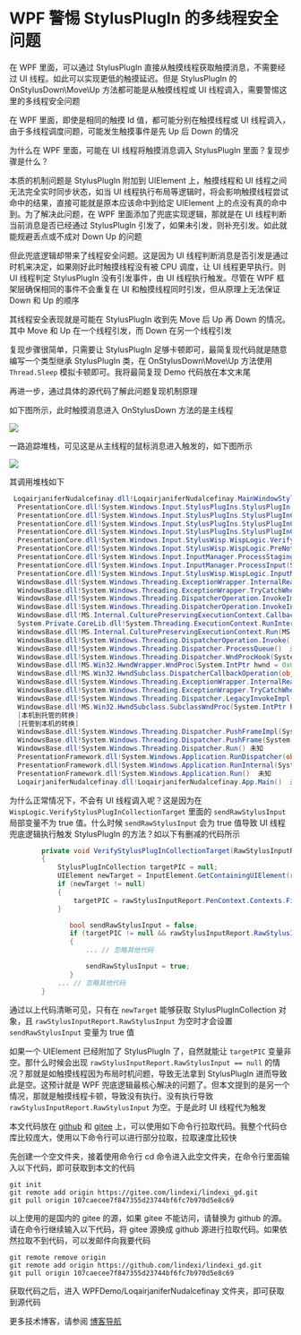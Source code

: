 # WPF 警惕 StylusPlugIn 的多线程安全问题

在 WPF 里面，可以通过 StylusPlugIn 直接从触摸线程获取触摸消息，不需要经过 UI 线程。如此可以实现更低的触摸延迟。但是 StylusPlugIn 的 OnStylusDown\Move\Up 方法都可能是从触摸线程或 UI 线程调入，需要警惕这里的多线程安全问题 

<!--more-->
<!-- CreateTime:2025/09/11 08:46:35 -->

<!-- 发布 -->
<!-- 博客 -->

在 WPF 里面，即使是相同的触摸 Id 值，都可能分别在触摸线程或 UI 线程调入，由于多线程调度问题，可能发生触摸事件是先 Up 后 Down 的情况

为什么在 WPF 里面，可能在 UI 线程将触摸消息调入 StylusPlugIn 里面？复现步骤是什么？

本质的机制问题是 StylusPlugIn 附加到 UIElement 上，触摸线程和 UI 线程之间无法完全实时同步状态，如当 UI 线程执行布局等逻辑时，将会影响触摸线程尝试命中的结果，直接可能就是原本应该命中到给定 UIElement 上的点没有真的命中到。为了解决此问题，在 WPF 里面添加了兜底实现逻辑，那就是在 UI 线程判断当前消息是否已经通过 StylusPlugIn 引发了，如果未引发，则补充引发。如此就能规避丢点或不成对 Down Up 的问题

但此兜底逻辑却带来了线程安全问题。这是因为 UI 线程判断消息是否引发是通过时机来决定，如果刚好此时触摸线程没有被 CPU 调度，让 UI 线程更早执行。则 UI 线程判定 StylusPlugIn 没有引发事件，由 UI 线程执行触发。尽管在 WPF 框架层确保相同的事件不会重复在 UI 和触摸线程同时引发，但从原理上无法保证 Down 和 Up 的顺序

其线程安全表现就是可能在 StylusPlugIn 收到先 Move 后 Up 再 Down 的情况。其中 Move 和 Up 在一个线程引发，而 Down 在另一个线程引发

复现步骤很简单，只需要让 StylusPlugIn 足够卡顿即可，最简复现代码就是随意编写一个类型继承 StylusPlugIn 类，在 OnStylusDown\Move\Up 方法使用 `Thread.Sleep` 模拟卡顿即可。我将最简复现 Demo 代码放在本文末尾

再进一步，通过具体的源代码了解此问题复现机制原理

如下图所示，此时触摸消息进入 OnStylusDown 方法的是主线程

<!-- ![](image/WPF 警惕 StylusPlugIn 的多线程安全问题/WPF 警惕 StylusPlugIn 的多线程安全问题0.png) -->
![](http://cdn.lindexi.site/lindexi-20259101949262527.jpg)

一路追踪堆栈，可见这是从主线程的鼠标消息进入触发的，如下图所示

<!-- ![](image/WPF 警惕 StylusPlugIn 的多线程安全问题/WPF 警惕 StylusPlugIn 的多线程安全问题1.png) -->
![](http://cdn.lindexi.site/lindexi-20259101951104907.jpg)

其调用堆栈如下

```csharp
 LoqairjaniferNudalcefinay.dll!LoqairjaniferNudalcefinay.MainWindowStylusPlugIn.OnStylusUp(System.Windows.Input.StylusPlugIns.RawStylusInput rawStylusInput = {System.Windows.Input.StylusPlugIns.RawStylusInput}) 行 87  C#
  PresentationCore.dll!System.Windows.Input.StylusPlugIns.StylusPlugIn.RawStylusInput(System.Windows.Input.StylusPlugIns.RawStylusInput rawStylusInput) 行 107 C#
  PresentationCore.dll!System.Windows.Input.StylusPlugIns.StylusPlugInCollection.FireRawStylusInput.AnonymousMethod__0() 行 372  C#
  PresentationCore.dll!System.Windows.Input.StylusPlugIns.StylusPlugInCollection.ExecuteWithPotentialLock(System.Action action) 行 478 C#
  PresentationCore.dll!System.Windows.Input.StylusPlugIns.StylusPlugInCollection.FireRawStylusInput(System.Windows.Input.StylusPlugIns.RawStylusInput args = {System.Windows.Input.StylusPlugIns.RawStylusInput}) 行 370 C#
  PresentationCore.dll!System.Windows.Input.StylusWisp.WispLogic.VerifyStylusPlugInCollectionTarget(System.Windows.Input.RawStylusInputReport rawStylusInputReport = {System.Windows.Input.RawStylusInputReport}) 行 2719  C#
  PresentationCore.dll!System.Windows.Input.StylusWisp.WispLogic.PreNotifyInput(object sender, System.Windows.Input.NotifyInputEventArgs e = {System.Windows.Input.NotifyInputEventArgs}) 行 1049  C#
  PresentationCore.dll!System.Windows.Input.InputManager.ProcessStagingArea() 行 753 C#
  PresentationCore.dll!System.Windows.Input.InputManager.ProcessInput(System.Windows.Input.InputEventArgs input) 行 552  C#
  PresentationCore.dll!System.Windows.Input.StylusWisp.WispLogic.InputManagerProcessInput(object oInput) 行 377  C#
  WindowsBase.dll!System.Windows.Threading.ExceptionWrapper.InternalRealCall(System.Delegate callback, object args, int numArgs)  未知
  WindowsBase.dll!System.Windows.Threading.ExceptionWrapper.TryCatchWhen(object source = {System.Windows.Threading.Dispatcher}, System.Delegate callback, object args, int numArgs, System.Delegate catchHandler = null)  未知
  WindowsBase.dll!System.Windows.Threading.DispatcherOperation.InvokeImpl() 未知
  WindowsBase.dll!System.Windows.Threading.DispatcherOperation.InvokeInSecurityContext(object state)  未知
  WindowsBase.dll!MS.Internal.CulturePreservingExecutionContext.CallbackWrapper(object obj) 未知
  System.Private.CoreLib.dll!System.Threading.ExecutionContext.RunInternal(System.Threading.ExecutionContext executionContext, System.Threading.ContextCallback callback, object state) 行 137 C#
  WindowsBase.dll!MS.Internal.CulturePreservingExecutionContext.Run(MS.Internal.CulturePreservingExecutionContext executionContext = {MS.Internal.CulturePreservingExecutionContext}, System.Threading.ContextCallback callback, object state)  未知
  WindowsBase.dll!System.Windows.Threading.DispatcherOperation.Invoke() 未知
  WindowsBase.dll!System.Windows.Threading.Dispatcher.ProcessQueue()  未知
  WindowsBase.dll!System.Windows.Threading.Dispatcher.WndProcHook(System.IntPtr hwnd, int msg, System.IntPtr wParam, System.IntPtr lParam, ref bool handled)  未知
  WindowsBase.dll!MS.Win32.HwndWrapper.WndProc(System.IntPtr hwnd = 0x04190b72, int msg, System.IntPtr wParam = 0x00000000, System.IntPtr lParam = 0x00000000, ref bool handled = false)  未知
  WindowsBase.dll!MS.Win32.HwndSubclass.DispatcherCallbackOperation(object o) 未知
  WindowsBase.dll!System.Windows.Threading.ExceptionWrapper.InternalRealCall(System.Delegate callback, object args, int numArgs)  未知
  WindowsBase.dll!System.Windows.Threading.ExceptionWrapper.TryCatchWhen(object source = {System.Windows.Threading.Dispatcher}, System.Delegate callback, object args, int numArgs, System.Delegate catchHandler = null)  未知
  WindowsBase.dll!System.Windows.Threading.Dispatcher.LegacyInvokeImpl(System.Windows.Threading.DispatcherPriority priority, System.TimeSpan timeout, System.Delegate method, object args, int numArgs) 未知
  WindowsBase.dll!MS.Win32.HwndSubclass.SubclassWndProc(System.IntPtr hwnd = 0x04190b72, int msg, System.IntPtr wParam = 0x00000000, System.IntPtr lParam = 0x00000000) 未知
  [本机到托管的转换]  
  [托管到本机的转换]  
  WindowsBase.dll!System.Windows.Threading.Dispatcher.PushFrameImpl(System.Windows.Threading.DispatcherFrame frame = {System.Windows.Threading.DispatcherFrame})  未知
  WindowsBase.dll!System.Windows.Threading.Dispatcher.PushFrame(System.Windows.Threading.DispatcherFrame frame) 未知
  WindowsBase.dll!System.Windows.Threading.Dispatcher.Run() 未知
  PresentationFramework.dll!System.Windows.Application.RunDispatcher(object ignore) 未知
  PresentationFramework.dll!System.Windows.Application.RunInternal(System.Windows.Window window)  未知
  PresentationFramework.dll!System.Windows.Application.Run()  未知
  LoqairjaniferNudalcefinay.dll!LoqairjaniferNudalcefinay.App.Main()  未知
```

为什么正常情况下，不会有 UI 线程调入呢？这是因为在 `WispLogic.VerifyStylusPlugInCollectionTarget` 里面的 `sendRawStylusInput` 局部变量不为 true 值。什么时候 `sendRawStylusInput` 会为 true 值导致 UI 线程兜底逻辑执行触发 StylusPlugIn 的方法？如以下有删减的代码所示

```csharp
        private void VerifyStylusPlugInCollectionTarget(RawStylusInputReport rawStylusInputReport)
        {
            StylusPlugInCollection targetPIC = null;
            UIElement newTarget = InputElement.GetContainingUIElement(rawStylusInputReport.StylusDevice.DirectlyOver as DependencyObject) as UIElement;
            if (newTarget != null)
            {
                targetPIC = rawStylusInputReport.PenContext.Contexts.FindPlugInCollection(newTarget);
            }

               bool sendRawStylusInput = false;
               if (targetPIC != null && rawStylusInputReport.RawStylusInput == null)
               {
                   ... // 忽略其他代码

                   sendRawStylusInput = true;
               }
            ... // 忽略其他代码
        }
```

通过以上代码清晰可见，只有在 `newTarget` 能够获取 StylusPlugInCollection 对象，且 `rawStylusInputReport.RawStylusInput` 为空时才会设置 `sendRawStylusInput` 变量为 true 值

如果一个 UIElement 已经附加了 StylusPlugIn 了，自然就能让 `targetPIC` 变量非空。那什么时候会出现 `rawStylusInputReport.RawStylusInput == null` 的情况？那就是如触摸线程因为布局时机问题，导致无法拿到 StylusPlugIn 进而导致此是空。这预计就是 WPF 兜底逻辑最核心解决的问题了。但本文提到的是另一个情况，那就是触摸线程卡顿，导致没有执行。没有执行导致 `rawStylusInputReport.RawStylusInput` 为空。于是此时 UI 线程代为触发

本文代码放在 [github](https://github.com/lindexi/lindexi_gd/tree/107caecee7f847355d23744bf6fc7b970d5e8c69/WPFDemo/LoqairjaniferNudalcefinay) 和 [gitee](https://gitee.com/lindexi/lindexi_gd/tree/107caecee7f847355d23744bf6fc7b970d5e8c69/WPFDemo/LoqairjaniferNudalcefinay) 上，可以使用如下命令行拉取代码。我整个代码仓库比较庞大，使用以下命令行可以进行部分拉取，拉取速度比较快

先创建一个空文件夹，接着使用命令行 cd 命令进入此空文件夹，在命令行里面输入以下代码，即可获取到本文的代码

```
git init
git remote add origin https://gitee.com/lindexi/lindexi_gd.git
git pull origin 107caecee7f847355d23744bf6fc7b970d5e8c69
```

以上使用的是国内的 gitee 的源，如果 gitee 不能访问，请替换为 github 的源。请在命令行继续输入以下代码，将 gitee 源换成 github 源进行拉取代码。如果依然拉取不到代码，可以发邮件向我要代码

```
git remote remove origin
git remote add origin https://github.com/lindexi/lindexi_gd.git
git pull origin 107caecee7f847355d23744bf6fc7b970d5e8c69
```

获取代码之后，进入 WPFDemo/LoqairjaniferNudalcefinay 文件夹，即可获取到源代码

更多技术博客，请参阅 [博客导航](https://blog.lindexi.com/post/%E5%8D%9A%E5%AE%A2%E5%AF%BC%E8%88%AA.html )